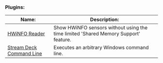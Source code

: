 
### Plugins:
| Name:                                                                            | Description:                                                                        |
| -------------------------------------------------------------------------------- | ----------------------------------------------------------------------------------- |
| [HWiNFO Reader](https://github.com/5e/streamdeck-hwinfo-plugin)                  | Show HWiNFO sensors without using the time limited 'Shared Memory Support' feature. |
| [Stream Deck Command Line](https://github.com/mikepowell/streamdeck-commandline) | Executes an arbitrary Windows command line.                                         |
